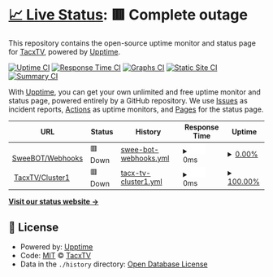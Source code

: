 # [📈 Live Status](https://status.tacxtv.fr): <!--live status--> **🟥 Complete outage**

This repository contains the open-source uptime monitor and status page for [TacxTV](tacxtv.fr), powered by [Upptime](https://github.com/upptime/upptime).

[![Uptime CI](https://github.com/tacxtv/fr.tacxtv.status/workflows/Uptime%20CI/badge.svg)](https://github.com/tacxtv/fr.tacxtv.status/actions?query=workflow%3A%22Uptime+CI%22)
[![Response Time CI](https://github.com/tacxtv/fr.tacxtv.status/workflows/Response%20Time%20CI/badge.svg)](https://github.com/tacxtv/fr.tacxtv.status/actions?query=workflow%3A%22Response+Time+CI%22)
[![Graphs CI](https://github.com/tacxtv/fr.tacxtv.status/workflows/Graphs%20CI/badge.svg)](https://github.com/tacxtv/fr.tacxtv.status/actions?query=workflow%3A%22Graphs+CI%22)
[![Static Site CI](https://github.com/tacxtv/fr.tacxtv.status/workflows/Static%20Site%20CI/badge.svg)](https://github.com/tacxtv/fr.tacxtv.status/actions?query=workflow%3A%22Static+Site+CI%22)
[![Summary CI](https://github.com/tacxtv/fr.tacxtv.status/workflows/Summary%20CI/badge.svg)](https://github.com/tacxtv/fr.tacxtv.status/actions?query=workflow%3A%22Summary+CI%22)

With [Upptime](https://upptime.js.org), you can get your own unlimited and free uptime monitor and status page, powered entirely by a GitHub repository. We use [Issues](https://github.com/tacxtv/fr.tacxtv.status/issues) as incident reports, [Actions](https://github.com/tacxtv/fr.tacxtv.status/actions) as uptime monitors, and [Pages](https://status.tacxtv.fr) for the status page.

<!--start: status pages-->
<!-- This summary is generated by Upptime (https://github.com/upptime/upptime) -->
<!-- Do not edit this manually, your changes will be overwritten -->
<!-- prettier-ignore -->
| URL | Status | History | Response Time | Uptime |
| --- | ------ | ------- | ------------- | ------ |
| <img alt="" src="https://icons.duckduckgo.com/ip3/webhooks.sweebot.fr.ico" height="13"> [SweeBOT/Webhooks](https://webhooks.sweebot.fr/) | 🟥 Down | [swee-bot-webhooks.yml](https://github.com/tacxtv/fr.tacxtv.status/commits/HEAD/history/swee-bot-webhooks.yml) | <details><summary><img alt="Response time graph" src="./graphs/swee-bot-webhooks/response-time-week.png" height="20"> 0ms</summary><br><a href="https://status.tacxtv.fr/history/swee-bot-webhooks"><img alt="Response time 927" src="https://img.shields.io/endpoint?url=https%3A%2F%2Fraw.githubusercontent.com%2Ftacxtv%2Ffr.tacxtv.status%2FHEAD%2Fapi%2Fswee-bot-webhooks%2Fresponse-time.json"></a><br><a href="https://status.tacxtv.fr/history/swee-bot-webhooks"><img alt="24-hour response time 0" src="https://img.shields.io/endpoint?url=https%3A%2F%2Fraw.githubusercontent.com%2Ftacxtv%2Ffr.tacxtv.status%2FHEAD%2Fapi%2Fswee-bot-webhooks%2Fresponse-time-day.json"></a><br><a href="https://status.tacxtv.fr/history/swee-bot-webhooks"><img alt="7-day response time 0" src="https://img.shields.io/endpoint?url=https%3A%2F%2Fraw.githubusercontent.com%2Ftacxtv%2Ffr.tacxtv.status%2FHEAD%2Fapi%2Fswee-bot-webhooks%2Fresponse-time-week.json"></a><br><a href="https://status.tacxtv.fr/history/swee-bot-webhooks"><img alt="30-day response time 957" src="https://img.shields.io/endpoint?url=https%3A%2F%2Fraw.githubusercontent.com%2Ftacxtv%2Ffr.tacxtv.status%2FHEAD%2Fapi%2Fswee-bot-webhooks%2Fresponse-time-month.json"></a><br><a href="https://status.tacxtv.fr/history/swee-bot-webhooks"><img alt="1-year response time 927" src="https://img.shields.io/endpoint?url=https%3A%2F%2Fraw.githubusercontent.com%2Ftacxtv%2Ffr.tacxtv.status%2FHEAD%2Fapi%2Fswee-bot-webhooks%2Fresponse-time-year.json"></a></details> | <details><summary><a href="https://status.tacxtv.fr/history/swee-bot-webhooks">0.00%</a></summary><a href="https://status.tacxtv.fr/history/swee-bot-webhooks"><img alt="All-time uptime 74.94%" src="https://img.shields.io/endpoint?url=https%3A%2F%2Fraw.githubusercontent.com%2Ftacxtv%2Ffr.tacxtv.status%2FHEAD%2Fapi%2Fswee-bot-webhooks%2Fuptime.json"></a><br><a href="https://status.tacxtv.fr/history/swee-bot-webhooks"><img alt="24-hour uptime 0.00%" src="https://img.shields.io/endpoint?url=https%3A%2F%2Fraw.githubusercontent.com%2Ftacxtv%2Ffr.tacxtv.status%2FHEAD%2Fapi%2Fswee-bot-webhooks%2Fuptime-day.json"></a><br><a href="https://status.tacxtv.fr/history/swee-bot-webhooks"><img alt="7-day uptime 0.00%" src="https://img.shields.io/endpoint?url=https%3A%2F%2Fraw.githubusercontent.com%2Ftacxtv%2Ffr.tacxtv.status%2FHEAD%2Fapi%2Fswee-bot-webhooks%2Fuptime-week.json"></a><br><a href="https://status.tacxtv.fr/history/swee-bot-webhooks"><img alt="30-day uptime 50.86%" src="https://img.shields.io/endpoint?url=https%3A%2F%2Fraw.githubusercontent.com%2Ftacxtv%2Ffr.tacxtv.status%2FHEAD%2Fapi%2Fswee-bot-webhooks%2Fuptime-month.json"></a><br><a href="https://status.tacxtv.fr/history/swee-bot-webhooks"><img alt="1-year uptime 74.94%" src="https://img.shields.io/endpoint?url=https%3A%2F%2Fraw.githubusercontent.com%2Ftacxtv%2Ffr.tacxtv.status%2FHEAD%2Fapi%2Fswee-bot-webhooks%2Fuptime-year.json"></a></details>
| <img alt="" src="https://icons.duckduckgo.com/ip3/cluster1.tacxtv.fr.ico" height="13"> [TacxTV/Cluster1](http://cluster1.tacxtv.fr:2500/top) | 🟥 Down | [tacx-tv-cluster1.yml](https://github.com/tacxtv/fr.tacxtv.status/commits/HEAD/history/tacx-tv-cluster1.yml) | <details><summary><img alt="Response time graph" src="./graphs/tacx-tv-cluster1/response-time-week.png" height="20"> 0ms</summary><br><a href="https://status.tacxtv.fr/history/tacx-tv-cluster1"><img alt="Response time 1782" src="https://img.shields.io/endpoint?url=https%3A%2F%2Fraw.githubusercontent.com%2Ftacxtv%2Ffr.tacxtv.status%2FHEAD%2Fapi%2Ftacx-tv-cluster1%2Fresponse-time.json"></a><br><a href="https://status.tacxtv.fr/history/tacx-tv-cluster1"><img alt="24-hour response time 0" src="https://img.shields.io/endpoint?url=https%3A%2F%2Fraw.githubusercontent.com%2Ftacxtv%2Ffr.tacxtv.status%2FHEAD%2Fapi%2Ftacx-tv-cluster1%2Fresponse-time-day.json"></a><br><a href="https://status.tacxtv.fr/history/tacx-tv-cluster1"><img alt="7-day response time 0" src="https://img.shields.io/endpoint?url=https%3A%2F%2Fraw.githubusercontent.com%2Ftacxtv%2Ffr.tacxtv.status%2FHEAD%2Fapi%2Ftacx-tv-cluster1%2Fresponse-time-week.json"></a><br><a href="https://status.tacxtv.fr/history/tacx-tv-cluster1"><img alt="30-day response time 0" src="https://img.shields.io/endpoint?url=https%3A%2F%2Fraw.githubusercontent.com%2Ftacxtv%2Ffr.tacxtv.status%2FHEAD%2Fapi%2Ftacx-tv-cluster1%2Fresponse-time-month.json"></a><br><a href="https://status.tacxtv.fr/history/tacx-tv-cluster1"><img alt="1-year response time 1782" src="https://img.shields.io/endpoint?url=https%3A%2F%2Fraw.githubusercontent.com%2Ftacxtv%2Ffr.tacxtv.status%2FHEAD%2Fapi%2Ftacx-tv-cluster1%2Fresponse-time-year.json"></a></details> | <details><summary><a href="https://status.tacxtv.fr/history/tacx-tv-cluster1">100.00%</a></summary><a href="https://status.tacxtv.fr/history/tacx-tv-cluster1"><img alt="All-time uptime 79.18%" src="https://img.shields.io/endpoint?url=https%3A%2F%2Fraw.githubusercontent.com%2Ftacxtv%2Ffr.tacxtv.status%2FHEAD%2Fapi%2Ftacx-tv-cluster1%2Fuptime.json"></a><br><a href="https://status.tacxtv.fr/history/tacx-tv-cluster1"><img alt="24-hour uptime 100.00%" src="https://img.shields.io/endpoint?url=https%3A%2F%2Fraw.githubusercontent.com%2Ftacxtv%2Ffr.tacxtv.status%2FHEAD%2Fapi%2Ftacx-tv-cluster1%2Fuptime-day.json"></a><br><a href="https://status.tacxtv.fr/history/tacx-tv-cluster1"><img alt="7-day uptime 100.00%" src="https://img.shields.io/endpoint?url=https%3A%2F%2Fraw.githubusercontent.com%2Ftacxtv%2Ffr.tacxtv.status%2FHEAD%2Fapi%2Ftacx-tv-cluster1%2Fuptime-week.json"></a><br><a href="https://status.tacxtv.fr/history/tacx-tv-cluster1"><img alt="30-day uptime 100.00%" src="https://img.shields.io/endpoint?url=https%3A%2F%2Fraw.githubusercontent.com%2Ftacxtv%2Ffr.tacxtv.status%2FHEAD%2Fapi%2Ftacx-tv-cluster1%2Fuptime-month.json"></a><br><a href="https://status.tacxtv.fr/history/tacx-tv-cluster1"><img alt="1-year uptime 79.18%" src="https://img.shields.io/endpoint?url=https%3A%2F%2Fraw.githubusercontent.com%2Ftacxtv%2Ffr.tacxtv.status%2FHEAD%2Fapi%2Ftacx-tv-cluster1%2Fuptime-year.json"></a></details>

<!--end: status pages-->

[**Visit our status website →**](https://status.tacxtv.fr)

## 📄 License

- Powered by: [Upptime](https://github.com/upptime/upptime)
- Code: [MIT](./LICENSE) © [TacxTV](tacxtv.fr)
- Data in the `./history` directory: [Open Database License](https://opendatacommons.org/licenses/odbl/1-0/)
